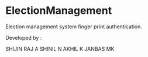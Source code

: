 # ElectionManagement
Election management system finger print authentication.


Developed by :

SHIJIN RAJ A
SHINIL N
AKHIL K
JANBAS MK

